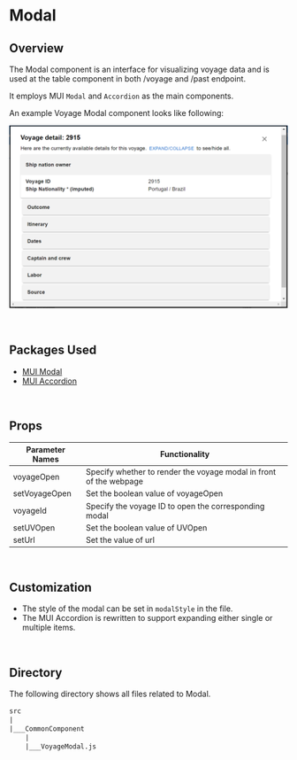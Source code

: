 # Modal

## Overview

The Modal component is an interface for visualizing voyage data and is used at the table component 
in both /voyage and /past endpoint.

It employs MUI `Modal` and `Accordion` as the main components.

An example Voyage Modal component looks like following: 

![Example Voyage Modal](./voyageModal.png)

&nbsp;
## Packages Used 
- [MUI Modal](https://mui.com/material-ui/api/modal/) 
- [MUI Accordion](https://mui.com/material-ui/api/accordion/)

&nbsp;
## Props

|  Parameter Names | Functionality  |
| -------   |  --------------- |
| voyageOpen    |  Specify whether to render the voyage modal in front of the webpage |
| setVoyageOpen |  Set the boolean value of voyageOpen |
| voyageId       |  Specify the voyage ID to open the corresponding modal  |
| setUVOpen       |   Set the boolean value of UVOpen |
| setUrl       |   Set the value of url  |


&nbsp;

## Customization
- The style of the modal can be set in `modalStyle` in the file.
- The MUI Accordion is rewritten to support expanding either single or multiple items. 


&nbsp;
## Directory
The following directory shows all files related to Modal. 
```
src
|
|___CommonComponent
    |
    |___VoyageModal.js
```